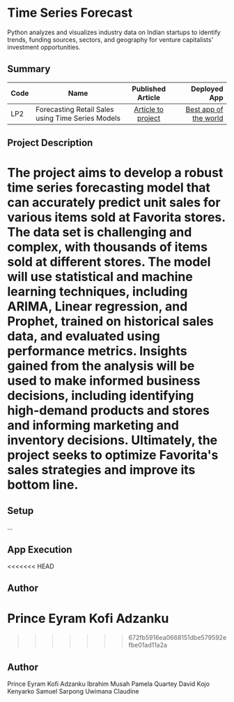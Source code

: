 # Time Series Forecast
Python analyzes and visualizes industry data on Indian startups to identify trends, funding sources, sectors, and geography for venture capitalists' investment opportunities.

## Summary
| Code      | Name        | Published Article |  Deployed App |
|-----------|-------------|:-------------:|------:|
| LP2 | Forecasting Retail Sales using Time Series Models |  [Article to project](/https://medium.com/@padzanku/how-to-forecast-store-sales-using-time-series-analysis-a-regression-project-with-corporation-29c34a71c24f) | [Best app of the world](/) |

## Project Description
The project aims to develop a robust time series forecasting model that can accurately predict unit sales for various items sold at Favorita stores. The data set is challenging and complex, with thousands of items sold at different stores. The model will use statistical and machine learning techniques, including ARIMA, Linear regression, and Prophet, trained on historical sales data, and evaluated using performance metrics. Insights gained from the analysis will be used to make informed business decisions, including identifying high-demand products and stores and informing marketing and inventory decisions. Ultimately, the project seeks to optimize Favorita's sales strategies and improve its bottom line.
=======
## Setup
...

## App Execution

<<<<<<< HEAD
## Author
Prince Eyram Kofi Adzanku
=======
>>>>>>> 672fb5916ea0668151dbe579592efbe01ad11a2a

## Author
Prince Eyram Kofi Adzanku
Ibrahim Musah
Pamela Quartey
David Kojo Kenyarko
Samuel Sarpong
Uwimana Claudine
